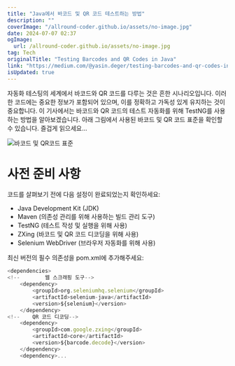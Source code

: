 ```yaml
---
title: "Java에서 바코드 및 QR 코드 테스트하는 방법"
description: ""
coverImage: "/allround-coder.github.io/assets/no-image.jpg"
date: 2024-07-07 02:37
ogImage: 
  url: /allround-coder.github.io/assets/no-image.jpg
tag: Tech
originalTitle: "Testing Barcodes and QR Codes in Java"
link: "https://medium.com/@yasin.deger/testing-barcodes-and-qr-codes-in-java-8d06763bf749"
isUpdated: true
---
```





자동화 테스팅의 세계에서 바코드와 QR 코드를 다루는 것은 흔한 시나리오입니다. 이러한 코드에는 중요한 정보가 포함되어 있으며, 이를 정확하고 가독성 있게 유지하는 것이 중요합니다. 이 기사에서는 바코드와 QR 코드의 테스트 자동화를 위해 TestNG를 사용하는 방법을 알아보겠습니다. 아래 그림에서 사용된 바코드 및 QR 코드 표준을 확인할 수 있습니다. 즐겁게 읽으세요…

![바코드 및 QR코드 표준](https://miro.medium.com/v2/resize:fit:870/1*-LtAUNJE7I9zl9N8BCHczA.gif)

# 사전 준비 사항

코드를 살펴보기 전에 다음 설정이 완료되었는지 확인하세요:

<div class="content-ad"></div>

- Java Development Kit (JDK)
- Maven (의존성 관리를 위해 사용하는 빌드 관리 도구)
- TestNG (테스트 작성 및 실행을 위해 사용)
- ZXing (바코드 및 QR 코드 디코딩을 위해 사용)
- Selenium WebDriver (브라우저 자동화를 위해 사용)

최신 버전의 필수 의존성을 pom.xml에 추가해주세요:

```js
<dependencies>
<!--        웹 스크래핑 도구-->
    <dependency>
        <groupId>org.seleniumhq.selenium</groupId>
        <artifactId>selenium-java</artifactId>
        <version>${selenium}</version>
    </dependency>
<!--    QR 코드 디코딩-->
    <dependency>
        <groupId>com.google.zxing</groupId>
        <artifactId>core</artifactId>
        <version>${barcode.decode}</version>
    </dependency>
    <dependency>...